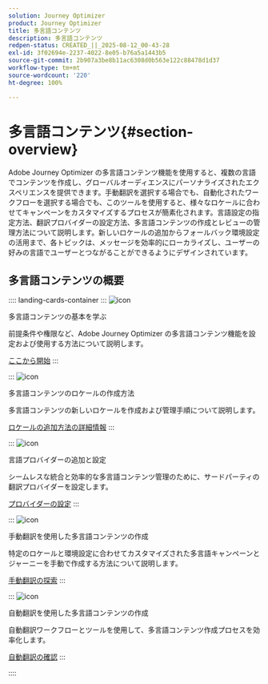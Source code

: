 ```yaml
---
solution: Journey Optimizer
product: Journey Optimizer
title: 多言語コンテンツ
description: 多言語コンテンツ
redpen-status: CREATED_||_2025-08-12_00-43-28
exl-id: 3f02694e-2237-4022-8e05-b76a5a1443b5
source-git-commit: 2b907a3be8b11ac6308d0b563e122c88478d1d37
workflow-type: tm+mt
source-wordcount: '220'
ht-degree: 100%

---
```


# 多言語コンテンツ{#section-overview}

Adobe Journey Optimizer の多言語コンテンツ機能を使用すると、複数の言語でコンテンツを作成し、グローバルオーディエンスにパーソナライズされたエクスペリエンスを提供できます。手動翻訳を選択する場合でも、自動化されたワークフローを選択する場合でも、このツールを使用すると、様々なロケールに合わせてキャンペーンをカスタマイズするプロセスが簡素化されます。言語設定の指定方法、翻訳プロバイダーの設定方法、多言語コンテンツの作成とレビューの管理方法について説明します。新しいロケールの追加からフォールバック環境設定の活用まで、各トピックは、メッセージを効率的にローカライズし、ユーザーの好みの言語でユーザーとつながることができるようにデザインされています。

## 多言語コンテンツの概要

:::: landing-cards-container
:::
![icon](https://cdn.experienceleague.adobe.com/icons/circle-play.svg)

多言語コンテンツの基本を学ぶ

前提条件や権限など、Adobe Journey Optimizer の多言語コンテンツ機能を設定および使用する方法について説明します。

[ここから開始](../using/content-management/multilingual-gs.md)
:::

:::
![icon](https://cdn.experienceleague.adobe.com/icons/list-check.svg)

多言語コンテンツのロケールの作成方法

多言語コンテンツの新しいロケールを作成および管理手順について説明します。

[ロケールの追加方法の詳細情報](../using/content-management/multilingual-locale.md)
:::

:::
![icon](https://cdn.experienceleague.adobe.com/icons/gear.svg)

言語プロバイダーの追加と設定

シームレスな統合と効率的な多言語コンテンツ管理のために、サードパーティの翻訳プロバイダーを設定します。

[プロバイダーの設定](../using/content-management/multilingual-provider.md)
:::

:::
![icon](https://cdn.experienceleague.adobe.com/icons/bullseye.svg)

手動翻訳を使用した多言語コンテンツの作成

特定のロケールと環境設定に合わせてカスタマイズされた多言語キャンペーンとジャーニーを手動で作成する方法について説明します。

[手動翻訳の探索](../using/content-management/multilingual-manual.md)
:::

:::
![icon](https://cdn.experienceleague.adobe.com/icons/puzzle-piece.svg)

自動翻訳を使用した多言語コンテンツの作成

自動翻訳ワークフローとツールを使用して、多言語コンテンツ作成プロセスを効率化します。

[自動翻訳の確認](../using/content-management/multilingual-automated.md)
:::

::::
